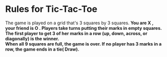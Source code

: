 # Rules for Tic-Tac-Toe 

The game is played on a grid that's 3 squares by 3 squares. <b>
You are X , your friend  is O . Players take turns putting their marks in empty squares.  <br>
The first player to get 3 of her marks in a row (up, down, across, or diagonally) is the winner. <br>
When all 9 squares are full, the game is over. If no player has 3 marks in a row, the game ends in a tie( Draw).
